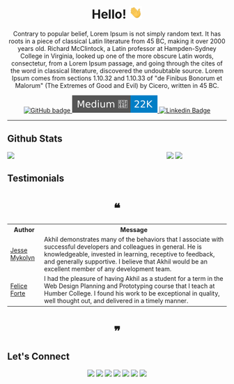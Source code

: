 <h1 align="center">Hello! <img src="assets/wave.gif" width="30px"></h1>

<p align="center">Contrary to popular belief, Lorem Ipsum is not simply random text. It has roots in a piece of classical Latin literature from 45 BC, making it over 2000 years old. Richard McClintock, a Latin professor at Hampden-Sydney College in Virginia, looked up one of the more obscure Latin words, consectetur, from a Lorem Ipsum passage, and going through the cites of the word in classical literature, discovered the undoubtable source. Lorem Ipsum comes from sections 1.10.32 and 1.10.33 of "de Finibus Bonorum et Malorum" (The Extremes of Good and Evil) by Cicero, written in 45 BC.</p>

<p align="center">
  <a href="https://github.com/akhil-goyal?tab=followers">
    <img src="https://img.shields.io/github/stars/akhil-goyal?label=Stars&logo=GitHub&style=flat-square" alt="GitHub badge" />
  </a>
  <a href="https://medium.com/@akhilgoyal_">
    <img src="assets/medium.svg" alt="Medium Badge"/>
  </a>
  <a href="https://www.linkedin.com/in/akhil-goyal-780a5b136">
    <img src="https://img.shields.io/badge/LinkedIn-3.5K-blue?label=LinkedIn&logo=LinkedIn&style=flat-square" alt="Linkedin Badge" />
  </a>
</p>

---

## Github Stats

<p>

  <div align="center" style="display: grid; grid-template-columns: repeat(2, 1fr); gap: 25px;">
  <img width="40%" src="https://github-readme-stats.vercel.app/api/top-langs/?username=akhil-goyal&theme=tokyonight" />
  <div>
  <img width="50%" src="https://github-readme-stats.vercel.app/api?username=akhil-goyal&show_icons=true&theme=tokyonight" />
  <img width="50%" src="https://github-readme-streak-stats.herokuapp.com/?user=akhil-goyal&theme=tokyonight" />
  </div>
  </div>

</p>


## Testimonials
<h1 align="center">❝</h1>

<table>
  <tr>
    <th>Author</th>
    <th>Message</th>
  </tr>
  <tr>
    <td><a target="_blank" href="https://www.linkedin.com/in/jesse-mykolyn-6a733693/">Jesse Mykolyn</a></td>
    <td>Akhil demonstrates many of the behaviors that I associate with successful developers and colleagues in general. He is knowledgeable, invested in learning, receptive to feedback, and generally supportive. I believe that Akhil would be an excellent member of any development team.</td>
  </tr>
  <tr>
    <td><a target="_blank" href="https://www.linkedin.com/in/felice-forte-033289203/">Felice Forte</a></td>
    <td>I had the pleasure of having Akhil as a student for a term in the Web Design Planning and Prototyping course that I teach at Humber College. I found his work to be exceptional in quality, well thought out, and delivered in a timely manner.</td>
  </tr>
</table>

<h1 align="center">❞</h1>

## Let's Connect

<div align="center">

[![](https://img.shields.io/badge/-Facebook-informational?style=for-the-badge&logo=facebook&logoColor=white&color=3b5998)](https://www.facebook.com/akhil.goyal.73997)
[![](https://img.shields.io/badge/-Twitter-informational?style=for-the-badge&logo=twitter&logoColor=white&color=00aced)](https://twitter.com/akhilgoyal_)
[![](https://img.shields.io/badge/-Instagram-informational?style=for-the-badge&logo=instagram&logoColor=white&color=C13584)](https://www.instagram.com/akhilgoyal_/)
[![](https://img.shields.io/badge/-Linkedin-informational?style=for-the-badge&logo=linkedin&logoColor=white&color=2867B2)](https://www.linkedin.com/in/akhil-goyal-780a5b136/)
[![](https://img.shields.io/badge/-Medium-informational?style=for-the-badge&logo=medium&logoColor=white&color=198917)](https://medium.com/@akhilgoyal_)
[![](https://img.shields.io/badge/-BLOG-informational?style=for-the-badge&logo=hashnode&logoColor=white&color=2962FF)](https://topcoded.com/)
[![](https://img.shields.io/badge/-Portfolio-informational?style=for-the-badge&logoColor=white&color=000000)](https://www.akhilgoyal.com/)

</div>
